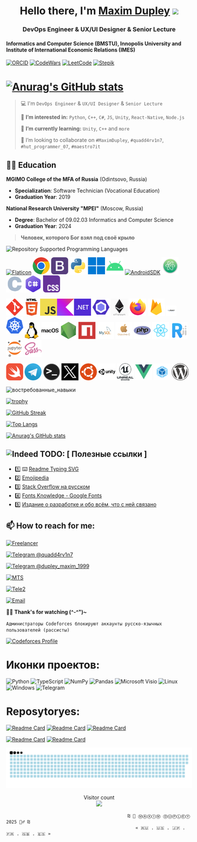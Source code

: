 <h1 align="center">Hello there, I'm <a href="" target="_blank">Maxim Dupley</a>
<img src="https://github.com/blackcater/blackcater/raw/main/images/Hi.gif" height="32"/></h1>
<h3 align="center">DevOps Engineer & UX/UI Designer & Senior Lecture</h3>
<h4>Informatics and Computer Science (BMSTU), Innopolis University and Institute of International Economic Relations (IMES)</h4>

<!-- Пример кода-->
[![ORCID](https://img.shields.io/badge/ORCID-0009--0007--7605--539X-green?logo=orcid&logoColor=white)](https://orcid.org/0009-0007-7605-539X)
[![CodeWars](https://img.shields.io/badge/CodeWars-3%20kyu-11A85F?logo=codewars&logoColor=white)](https://www.codewars.com/users/QuadD4rv1n7)
[![LeetCode](https://img.shields.io/badge/LeetCode-quadd4rv1n7-FFA116?logo=leetcode&logoColor=black)](https://leetcode.com/u/quadd4rv1n7/)
[![Stepik](https://img.shields.io/badge/Stepik-150943726-FF5722?logo=stepik&logoColor=white)](https://stepik.org/users/150943726/teach)

# [![Anurag's GitHub stats](https://github-readme-stats-sigma-five.vercel.app/api?username=QuadDarv1ne)](https://github.com/anuraghazra/github-readme-stats)

> 💻 I'm `DevOps Engineer` & `UX/UI Designer` & `Senior Lecture`
> 
> 👀 **I’m interested in:** `Python`, `C++`, `C#`, `JS`, `Unity`, `React-Native`, `Node.js`
> 
> 🌱 **I’m currently learning:** `Unity`, `C++` and `more`
> 
> 💞️ I’m looking to collaborate on `#MaximDupley`, `#quadd4rv1n7`, `#hut_programmer_07`, `#maestro7it`

## 👨‍🎓 Education

**MGIMO College of the MFA of Russia** (Odintsovo, Russia)  
  - **Specialization**: Software Technician (Vocational Education)
  - **Graduation Year**: 2019

**National Research University "MPEI"** (Moscow, Russia)  
  - **Degree**: Bachelor of 09.02.03 Informatics and Computer Science
  - **Graduation Year**: 2024

> **Человек, которого Бог взял под своё крыло**

<!---
QuadDarv1ne/QuadDarv1ne is a ✨ special ✨ repository because its `README.md` (this file) appears on your GitHub profile.
You can click the Preview link to take a look at your changes.
--->

<img align="" alt="Repository" width="46px" src="https://user-images.githubusercontent.com/51045274/214687375-ed47c2ba-5236-49a7-8363-e32ae447e684.png"> Supported Programming Languages
<!--- [<img align="left" alt="YouTube Channel Subscribers" src="https://img.shields.io/youtube/channel/subscribers/...?style=social">][youtube] --->
[<img align="justify" alt="Flaticon" width="46px" src="https://cdn-icons-png.flaticon.com/512/6133/6133432.png">][flaticon]
[<img align="justify" alt="Chrome" width="46px" src="https://raw.githubusercontent.com/github/explore/80688e429a7d4ef2fca1e82350fe8e3517d3494d/topics/chrome/chrome.png">][chrome]
[<img align="justify" alt="Boostrap" width="46px" src="https://raw.githubusercontent.com/github/explore/80688e429a7d4ef2fca1e82350fe8e3517d3494d/topics/bootstrap/bootstrap.png">][boostrap]
[<img align="justify" alt="Python" width="46px" src="https://raw.githubusercontent.com/github/explore/80688e429a7d4ef2fca1e82350fe8e3517d3494d/topics/python/python.png">][python]
[<img align="justify" alt="Windows" width="46px" src="https://raw.githubusercontent.com/github/explore/80688e429a7d4ef2fca1e82350fe8e3517d3494d/topics/windows/windows.png">][windows]
[<img align="justify" alt="Android" width="46px" src="https://raw.githubusercontent.com/github/explore/80688e429a7d4ef2fca1e82350fe8e3517d3494d/topics/android/android.png">][android]
[<img align="justify" alt="AndroidSDK" width="46px" src="https://user-images.githubusercontent.com/51045274/214685681-00b784ad-174f-418e-906d-fb2e21a4aac1.png">][androidSDK]
[<img align="justify" alt="Atom" width="46px" src="https://raw.githubusercontent.com/github/explore/80688e429a7d4ef2fca1e82350fe8e3517d3494d/topics/atom/atom.png">][Atom]
[<img align="justify" alt="C" width="46px" src="https://raw.githubusercontent.com/github/explore/f3e22f0dca2be955676bc70d6214b95b13354ee8/topics/c/c.png">][C]
[<img align="justify" alt="C#" width="46px" src="https://raw.githubusercontent.com/github/explore/80688e429a7d4ef2fca1e82350fe8e3517d3494d/topics/csharp/csharp.png">][C#]
[<img align="justify" alt="CSS" width="46px" src="https://raw.githubusercontent.com/github/explore/80688e429a7d4ef2fca1e82350fe8e3517d3494d/topics/css/css.png">][CSS]

[<img align="justify" alt=".NET" width="46px" src="https://raw.githubusercontent.com/github/explore/93d8a67084f94b2a444e510199a6e7622e5b09a3/topics/dotnet/dotnet.png">][.NET]
[<img align="justify" alt="ESLint" width="46px" src="https://raw.githubusercontent.com/github/explore/80688e429a7d4ef2fca1e82350fe8e3517d3494d/topics/eslint/eslint.png">][ESLint]
[<img align="justify" alt="Ethereum" width="46px" src="https://raw.githubusercontent.com/github/explore/80688e429a7d4ef2fca1e82350fe8e3517d3494d/topics/ethereum/ethereum.png">][Ethereum]
[<img align="" alt="Firefox" width="46px" src="https://raw.githubusercontent.com/github/explore/728542e0d33f83720614f61923a9cb424264db23/topics/firefox/firefox.png">][Firefox]
[<img align="" alt="Firebase" width="46px" src="https://raw.githubusercontent.com/github/explore/80688e429a7d4ef2fca1e82350fe8e3517d3494d/topics/firebase/firebase.png">][Firebase]
[<img align="left" alt="Git" width="46px" src="https://raw.githubusercontent.com/github/explore/80688e429a7d4ef2fca1e82350fe8e3517d3494d/topics/git/git.png">][Git]
[<img align="left" alt="HTML5" width="46px" src="https://raw.githubusercontent.com/github/explore/80688e429a7d4ef2fca1e82350fe8e3517d3494d/topics/html/html.png">][HTML5]
[<img align="left" alt="JavaScript" width="46px" src="https://raw.githubusercontent.com/github/explore/80688e429a7d4ef2fca1e82350fe8e3517d3494d/topics/javascript/javascript.png">][JavaScript]
[<img align="" alt="jQuery" width="28px" src="https://raw.githubusercontent.com/github/explore/80688e429a7d4ef2fca1e82350fe8e3517d3494d/topics/jquery/jquery.png">][jQuery]
[<img align="left" alt="Kotlin" width="46px" src="https://raw.githubusercontent.com/github/explore/4479d2a2c854198cb00160f8593519c14dc3b905/topics/kotlin/kotlin.png">][Kotlin]
<img align="left" alt="Kubernetes" width="46px" src="https://raw.githubusercontent.com/github/explore/80688e429a7d4ef2fca1e82350fe8e3517d3494d/topics/kubernetes/kubernetes.png">

[<img align="justify" alt="Linux" width="46px" src="https://raw.githubusercontent.com/github/explore/80688e429a7d4ef2fca1e82350fe8e3517d3494d/topics/linux/linux.png">][Linux]
[<img align="justify" alt="MacOS" width="46px" src="https://raw.githubusercontent.com/github/explore/80688e429a7d4ef2fca1e82350fe8e3517d3494d/topics/macos/macos.png">][MacOS]
[<img align="justify" alt="Node.JS" width="46px" src="https://raw.githubusercontent.com/github/explore/80688e429a7d4ef2fca1e82350fe8e3517d3494d/topics/nodejs/nodejs.png">][Node.JS]
[<img align="justify" alt="npm" width="46px" src="https://raw.githubusercontent.com/github/explore/80688e429a7d4ef2fca1e82350fe8e3517d3494d/topics/npm/npm.png">][npm]
[<img align="justify" alt="MySQL" width="46px" src="https://raw.githubusercontent.com/github/explore/80688e429a7d4ef2fca1e82350fe8e3517d3494d/topics/mysql/mysql.png">][MySQL]
[<img align="justify" alt="Objective-C" width="46px" src="https://raw.githubusercontent.com/github/explore/80688e429a7d4ef2fca1e82350fe8e3517d3494d/topics/objective-c/objective-c.png">][Objective-C]
[<img align="justify" alt="PHP" width="46px" src="https://raw.githubusercontent.com/github/explore/ccc16358ac4530c6a69b1b80c7223cd2744dea83/topics/php/php.png">][PHP]
[<img align="justify" alt="React Native" width="46px" src="https://raw.githubusercontent.com/github/explore/80688e429a7d4ef2fca1e82350fe8e3517d3494d/topics/react-native/react-native.png">][React Native]
[<img align="justify" alt="ReactiveUI" width="46px" src="https://raw.githubusercontent.com/github/explore/80688e429a7d4ef2fca1e82350fe8e3517d3494d/topics/reactiveui/reactiveui.png">][ReactiveUI]
[<img align="justify" alt="JupyterNotebook" width="46px" src="https://raw.githubusercontent.com/github/explore/80688e429a7d4ef2fca1e82350fe8e3517d3494d/topics/jupyter-notebook/jupyter-notebook.png">][JupyterNotebook]
<img align="justify" alt="Saas" width="46px" src="https://raw.githubusercontent.com/github/explore/80688e429a7d4ef2fca1e82350fe8e3517d3494d/topics/sass/sass.png">

[<img align="justify" alt="Swift" width="46px" src="https://raw.githubusercontent.com/github/explore/80688e429a7d4ef2fca1e82350fe8e3517d3494d/topics/swift/swift.png">][Swift]
[<img align="justify" alt="Telegram" width="46px" src="https://raw.githubusercontent.com/github/explore/80688e429a7d4ef2fca1e82350fe8e3517d3494d/topics/telegram/telegram.png">][Telegram]
[<img align="justify" alt="Terminal" width="46px" src="https://raw.githubusercontent.com/github/explore/d92924b1d925bb134e308bd29c9de6c302ed3beb/topics/terminal/terminal.png">][Terminal]
[<img align="justify" alt="Twitter" width="46px" src="https://raw.githubusercontent.com/github/explore/80688e429a7d4ef2fca1e82350fe8e3517d3494d/topics/twitter/twitter.png">][Twitter]
[<img align="justify" width="46px" alt="Ubuntu" src="https://raw.githubusercontent.com/github/explore/80688e429a7d4ef2fca1e82350fe8e3517d3494d/topics/ubuntu/ubuntu.png">][Ubuntu]
[<img align="justify" width="46px" alt="Unity" src="https://raw.githubusercontent.com/github/explore/80688e429a7d4ef2fca1e82350fe8e3517d3494d/topics/unity/unity.png">][Unity]
[<img align="justify" width="46px" alt="UnrealEngine" src="https://raw.githubusercontent.com/github/explore/80688e429a7d4ef2fca1e82350fe8e3517d3494d/topics/unreal-engine/unreal-engine.png">][UnrealEngine]
[<img align="justify" width="46px" alt="Vue.js" src="https://raw.githubusercontent.com/github/explore/80688e429a7d4ef2fca1e82350fe8e3517d3494d/topics/vue/vue.png">][Vue.js]
[<img align="justify" width="46px" alt="WebPack" src="https://raw.githubusercontent.com/github/explore/80688e429a7d4ef2fca1e82350fe8e3517d3494d/topics/webpack/webpack.png">][WebPack]
[<img align="justify" width="46px" alt="Wordpress" src="https://raw.githubusercontent.com/github/explore/80688e429a7d4ef2fca1e82350fe8e3517d3494d/topics/wordpress/wordpress.png">][Wordpress]

![востребованные_навыки](https://github.com/user-attachments/assets/0cde39a4-bb10-477b-8387-4b7d96df2ad4)

[twitter]: https://twitter.com/maksimdupley
[youtube]: https://www.youtube.com/channel/UCX9nGW7TMpMMYR9TND7JADA?sub_confirmation=1
[vk]: https://vk.com/maestro7it
[twitch]: https://www.twitch.tv/quadd4rv1n7
[facebook]: https://www.facebook.com/maksim.dupley
[vimeo]: https://vimeo.com/user132649611
[linkedin]: https://ru.linkedin.com/in/maxim-dupley-06a2b6220
[python]: https://www.python.org/
[windows]: https://www.microsoft.com/ru-ru/windows/windows-11?r=1
[chrome]: https://www.google.com/intl/ru_ru/chrome/
[boostrap]: https://getbootstrap.com/
[javascript]: https://learn.javascript.ru/
[android]: https://www.android.com/intl/ru_ru/
[androidSDK]: https://developer.android.com/studio
[flaticon]: https://www.flaticon.com/ru/
[ESLint]: https://eslint.org/
[Ethereum]: https://ethereum.org/en/
[Firefox]: https://www.mozilla.org/ru/
[Firebase]: https://firebase.google.com/
[Git]: https://git-scm.com/
[HTML5]: http://htmlbook.ru/html5
[jQuery]: https://jquery.com/
[.NET]: https://dotnet.microsoft.com/en-us/
[Atom]: https://atom.io/ 
[CSS]: https://developer.mozilla.org/ru/docs/Learn/Getting_started_with_the_web/CSS_basics
[C]: https://ru.wikipedia.org/wiki/%D0%A1%D0%B8_(%D1%8F%D0%B7%D1%8B%D0%BA_%D0%BF%D1%80%D0%BE%D0%B3%D1%80%D0%B0%D0%BC%D0%BC%D0%B8%D1%80%D0%BE%D0%B2%D0%B0%D0%BD%D0%B8%D1%8F) 
[C#]: https://docs.microsoft.com/ru-ru/dotnet/csharp/
[VK]: https://vk.com/maestro7it
[Ubuntu]: https://ubuntu.com/
[Unity]: https://unity.com/ru
[UnrealEngine]: https://www.unrealengine.com/en-US/
[Vue.js]: https://vuejs.org/
[WebPack]: https://webpack.js.org/
[Wordpress]: https://ru.wordpress.org/
[Swift]: https://www.apple.com/ru/swift/
[Telegram]: https://web.telegram.org/z/
[Terminal]: https://www.microsoft.com/ru-ru/p/windows-terminal/9n0dx20hk701?activetab=pivot:overviewtab
[JupyterNotebook]: https://jupyter.org/
[Kotlin]: https://kotlinlang.org/
[Kubernetas]: https://kubernetes.io/ru/docs/concepts/overview/what-is-kubernetes/
[Linux]: https://www.linux.org.ru/
[MacOS]: https://www.apple.com/ru/macos/monterey/
[Node.JS]: https://www.apple.com/ru/macos/monterey/
[npm]: https://www.apple.com/ru/macos/monterey/
[MySQL]: https://www.mysql.com/
[Objective-C]: https://developer.apple.com/library/archive/documentation/Cocoa/Conceptual/ProgrammingWithObjectiveC/Introduction/Introduction.html
[PHP]: https://www.php.net/
[React Native]: https://reactnative.dev/
[ReactiveUI]: https://www.reactiveui.net/

[![trophy](https://github-profile-trophy.vercel.app/?username=QuadDarv1ne)](https://github.com/ryo-ma/github-profile-trophy)

[![GitHub Streak](https://github-readme-streak-stats.herokuapp.com/?user=QuadDarv1ne)](https://git.io/streak-stats)

<!--Пример кода-->

<!-- Top Languages Card (Для компактной версии) -->
[![Top Langs](https://github-readme-stats-sigma-five.vercel.app/api/top-langs/?username=QuadDarv1ne&layout=compact)](https://github.com/anuraghazra/github-readme-stats)

[![Anurag's GitHub stats](https://github-readme-stats-sigma-five.vercel.app/api?username=QuadDarv1ne&theme=discord_old_blurple&show_icons=true)](https://github.com/anuraghazra/github-readme-stats)

## ![Indeed](https://img.shields.io/badge/indeed-003A9B?style=for-the-badge&logo=indeed&logoColor=white) TODO: [ Полезные ссылки ]
- 1️⃣ ⌨️ [Readme Typing SVG](https://readme-typing-svg.herokuapp.com/demo/)
- 2️⃣ [Emojipedia](https://emojipedia.org/)
- 3️⃣ [Stack Overflow на русском](https://ru.stackoverflow.com/)
- 4️⃣ [Fonts Knowledge - Google Fonts](https://fonts.google.com/knowledge)
- 5️⃣ [Издание о разработке и обо всём, что с ней связано](https://tproger.ru/)

## 📫 How to reach for me:

[![Freelancer](https://img.shields.io/badge/Freelancer-29B2FE?style=for-the-badge&logo=Freelancer&logoColor=white)](https://freelance.ru/quadd4rv1n7)

[![Telegram @quadd4rv1n7](https://img.shields.io/badge/Telegram-quadd4rv1n7-2CA5E0?style=for-the-badge&logo=telegram&logoColor=white)](https://t.me/quadd4rv1n7)

[![Telegram @dupley_maxim_1999](https://img.shields.io/badge/Telegram-dupley__maxim__1999-2CA5E0?style=for-the-badge&logo=telegram&logoColor=white)](https://t.me/dupley_maxim_1999)

[![MTS](https://img.shields.io/badge/MTS-+7%20915%20048--02--49-E31E24?style=for-the-badge)](tel:+79150480249)

[![Tele2](https://img.shields.io/badge/Tele2-+7%20901%20706--51--76-000000?style=for-the-badge&logoColor=white)](tel:+79017065176)

[![Email](https://img.shields.io/badge/Email-maksimqwe42%40mail.ru-D14836?style=for-the-badge&logo=gmail&logoColor=white)](mailto:maksimqwe42@mail.ru)

🧑‍💻 **Thank's for watching (^-^")~**

`Администраторы Codeforces блокируют аккаунты русско-язычных пользователей (рассисты)`

[![Codeforces Profile](https://img.shields.io/badge/Codeforces-Profile-000000?style=for-the-badge&logo=codeforces&logoColor=white)](https://codeforces.com/profile/QuadD4rv1n7)

# Иконки проектов:
![Python](https://img.shields.io/badge/python-3670A0?style=for-the-badge&logo=python&logoColor=ffdd54)
![TypeScript](https://img.shields.io/badge/typescript-%23007ACC.svg?style=for-the-badge&logo=typescript&logoColor=white)
![NumPy](https://img.shields.io/badge/numpy-%23013243.svg?style=for-the-badge&logo=numpy&logoColor=white)
![Pandas](https://img.shields.io/badge/pandas-%23150458.svg?style=for-the-badge&logo=pandas&logoColor=white)
![Microsoft Visio ](https://img.shields.io/badge/Microsoft_Visio-3955A3?style=for-the-badge&logo=microsoft-visio&logoColor=white)
![Linux](https://img.shields.io/badge/Linux-FCC624?style=for-the-badge&logo=linux&logoColor=black)
![Windows](https://img.shields.io/badge/Windows-0078D6?style=for-the-badge&logo=windows&logoColor=white)
![Telegram](https://img.shields.io/badge/Telegram-2CA5E0?style=for-the-badge&logo=telegram&logoColor=white)

# Reposytoryes:
[![Readme Card](https://github-readme-stats-sigma-five.vercel.app/api/pin/?username=QuadDarv1ne&repo=sfml-vscode)](https://github.com/QuadDarv1ne/sfml-vscode)
[![Readme Card](https://github-readme-stats-sigma-five.vercel.app/api/pin/?username=QuadDarv1ne&repo=super-mario-python)](https://github.com/QuadDarv1ne/super-mario-python)
[![Readme Card](https://github-readme-stats-sigma-five.vercel.app/api/pin/?username=QuadDarv1ne&repo=vue-interactive-paycard)](https://github.com/QuadDarv1ne/vue-interactive-paycard)

[![Readme Card](https://github-readme-stats-sigma-five.vercel.app/api/pin/?username=QuadDarv1ne&repo=metrics)](https://github.com/QuadDarv1ne/metrics)
[![Readme Card](https://github-readme-stats-sigma-five.vercel.app/api/pin/?username=QuadDarv1ne&repo=Python-checkers)](https://github.com/QuadDarv1ne/Python-checkers)


<a href=#><img src="contributions.svg"></a>

<p align="center">
  Visitor count<br>
  <img src="https://profile-counter.glitch.me/QuadDarv1ne/count.svg" />
</p>

                                                  ₪ 📖 ⓂⒶⓍⒾⓂ ⒹⓊⓅⓁⒺⓎ 2025 🧘‍♂ ₪
                                                     « 🇷🇺 . 🇺🇸 . 🇯🇵 . 🇫🇷 . 🇬🇧 . 🇪🇸 »
